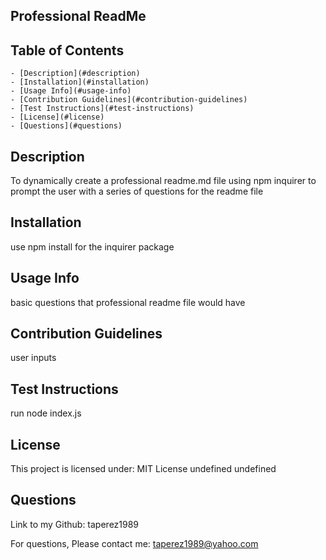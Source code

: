 ## Professional ReadMe

## Table of Contents

    - [Description](#description)
    - [Installation](#installation)
    - [Usage Info](#usage-info)
    - [Contribution Guidelines](#contribution-guidelines)
    - [Test Instructions](#test-instructions)
    - [License](#license)
    - [Questions](#questions)

## Description
To dynamically create a professional readme.md file using npm inquirer to prompt the user with a series of questions for the readme file

## Installation
use npm install for the inquirer package

## Usage Info
basic questions that professional readme file would have

## Contribution Guidelines
 user inputs

## Test Instructions
run node index.js

## License
This project is licensed under: MIT License
undefined
undefined
## Questions
Link to my Github: taperez1989

For questions, Please contact me: taperez1989@yahoo.com